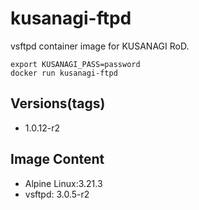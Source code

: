 # kusanagi-ftpd

vsftpd container image for KUSANAGI RoD.
```
export KUSANAGI_PASS=password
docker run kusanagi-ftpd
```

## Versions(tags)
- 1.0.12-r2

## Image Content
- Alpine Linux:3.21.3
- vsftpd: 3.0.5-r2

